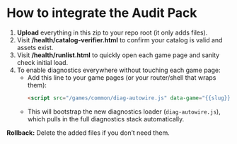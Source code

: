 # How to integrate the Audit Pack

1. **Upload** everything in this zip to your repo root (it only adds files).
2. Visit **/health/catalog-verifier.html** to confirm your catalog is valid and assets exist.
3. Visit **/health/runlist.html** to quickly open each game page and sanity check initial load.
4. To enable diagnostics everywhere without touching each game page:
   - Add this line to your game pages (or your router/shell that wraps them):
     ```html
     <script src="/games/common/diag-autowire.js" data-game="{{slug}}"></script>
     ```
   - This will bootstrap the new diagnostics loader (`diag-autowire.js`), which pulls in the full diagnostics stack automatically.

**Rollback:** Delete the added files if you don’t need them.
